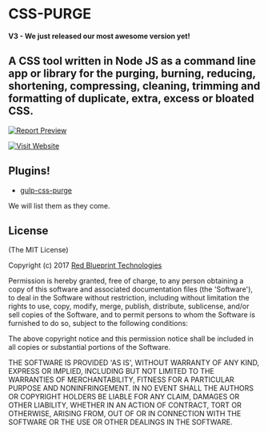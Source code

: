 
CSS-PURGE
=========

**V3 - We just released our most awesome version yet!**

## A CSS tool written in Node JS as a command line app or library for the purging, burning, reducing, shortening, compressing, cleaning, trimming and formatting of duplicate, extra, excess or bloated CSS.


[![Report Preview](http://rbtech.github.io/css-purge/assets/images/css_purge_report.jpg)](http://rbtech.github.io/css-purge)


[![Visit Website](http://rbtech.github.io/css-purge/assets/images/visit_website.jpg)](http://rbtech.github.io/css-purge)


Plugins!
-----

- [gulp-css-purge](https://github.com/rbtech/gulp-css-purge)


We will list them as they come.


License
-----

(The MIT License)

Copyright (c) 2017 [Red Blueprint Technologies](http://redblueprint.com)

Permission is hereby granted, free of charge, to any person obtaining
a copy of this software and associated documentation files (the
'Software'), to deal in the Software without restriction, including
without limitation the rights to use, copy, modify, merge, publish,
distribute, sublicense, and/or sell copies of the Software, and to
permit persons to whom the Software is furnished to do so, subject to
the following conditions:

The above copyright notice and this permission notice shall be
included in all copies or substantial portions of the Software.

THE SOFTWARE IS PROVIDED 'AS IS', WITHOUT WARRANTY OF ANY KIND,
EXPRESS OR IMPLIED, INCLUDING BUT NOT LIMITED TO THE WARRANTIES OF
MERCHANTABILITY, FITNESS FOR A PARTICULAR PURPOSE AND NONINFRINGEMENT.
IN NO EVENT SHALL THE AUTHORS OR COPYRIGHT HOLDERS BE LIABLE FOR ANY
CLAIM, DAMAGES OR OTHER LIABILITY, WHETHER IN AN ACTION OF CONTRACT,
TORT OR OTHERWISE, ARISING FROM, OUT OF OR IN CONNECTION WITH THE
SOFTWARE OR THE USE OR OTHER DEALINGS IN THE SOFTWARE.